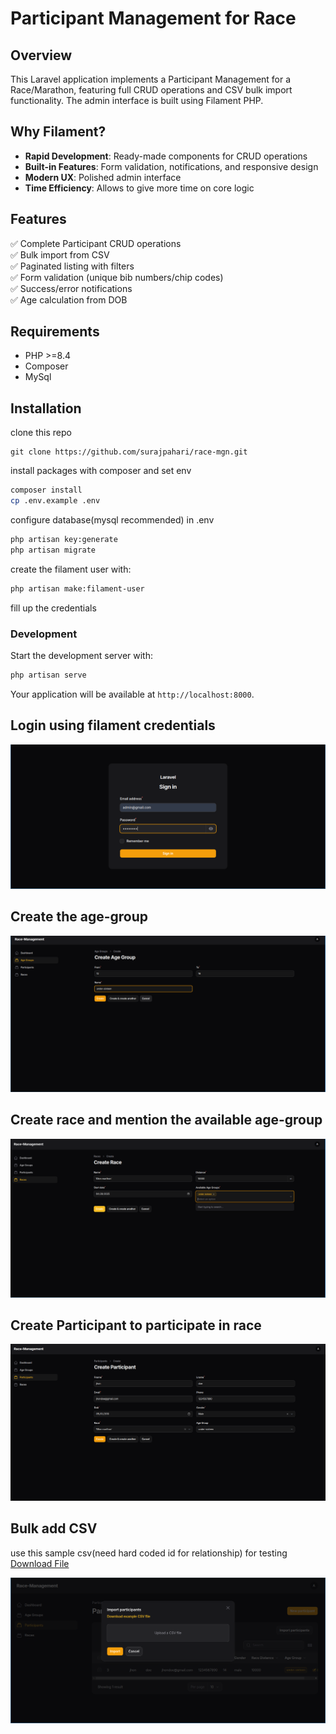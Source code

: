 # Participant Management for Race

## Overview

This Laravel application implements a Participant Management for a Race/Marathon, featuring full CRUD operations and CSV bulk import functionality. The admin interface is built using Filament PHP.

## Why Filament?

-   **Rapid Development**: Ready-made components for CRUD operations
-   **Built-in Features**: Form validation, notifications, and responsive design
-   **Modern UX**: Polished admin interface
-   **Time Efficiency**: Allows to give more time on core logic

## Features

✅ Complete Participant CRUD operations  
✅ Bulk import from CSV  
✅ Paginated listing with filters  
✅ Form validation (unique bib numbers/chip codes)  
✅ Success/error notifications  
✅ Age calculation from DOB

## Requirements

-   PHP >=8.4
-   Composer
-   MySql

## Installation

clone this repo

```
git clone https://github.com/surajpahari/race-mgn.git
```

install packages with composer and set env

```bash
composer install
cp .env.example .env
```

configure database(mysql recommended) in .env

```bash
php artisan key:generate
php artisan migrate
```

create the filament user with:

```bash
php artisan make:filament-user
```

fill up the credentials

### Development

Start the development server with:

```bash
php artisan serve
```

Your application will be available at `http://localhost:8000`.

## Login using filament credentials

![login](./screenshots/login.png)

## Create the age-group

![age-group](./screenshots/age-group.png)

## Create race and mention the available age-group

![race](./screenshots/race.png)

## Create Participant to participate in race

![participant](./screenshots/participant.png)

## Bulk add CSV

use this sample csv(need hard coded id for relationship) for testing [Download File](https://github.com/username/repository/raw/branch/path/to/file)

![importcsv](./screenshots/bulk-add.png)
